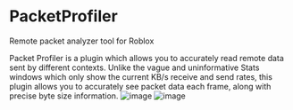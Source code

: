 # PacketProfiler
Remote packet analyzer tool for Roblox

Packet Profiler is a plugin which allows you to accurately read remote data sent by different contexts. Unlike the vague and uninformative Stats windows which only show the current KB/s receive and send rates, this plugin allows you to accurately see packet data each frame, along with precise byte size information.
![image](https://user-images.githubusercontent.com/45090858/180661098-e82a653d-1b73-41fa-ab61-ef1945013fa0.png)
![image](https://user-images.githubusercontent.com/45090858/180661101-36211430-1056-4d43-97d0-5f4e2279e663.png)
